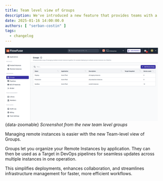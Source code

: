 ```yaml
---
title: Team level view of Groups
description: We've introduced a new feature that provides teams with a comprehensive view of Groups, helping to streamline collaboration and organization.
date: 2025-01-16 14:00:00.0
authors: [ "serban-costin" ]
tags:
  - changelog
---
```


![Screenshot from the new team level groups](./images/team-level-groups.png){data-zoomable}
_Screenshot from the new team level groups_

Managing remote instances is easier with the new Team-level view of Groups.

Groups let you organize your Remote Instances by application. They can then be used as a Target in DevOps pipelines for seamless updates across
multiple instances in one operation.

This simplifies deployments, enhances collaboration, and streamlines infrastructure management for faster, more
efficient workflows.

